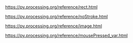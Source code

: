 https://py.processing.org/reference/rect.html

https://py.processing.org/reference/noStroke.html

https://py.processing.org/reference/image.html

https://py.processing.org/reference/mousePressed_var.html
